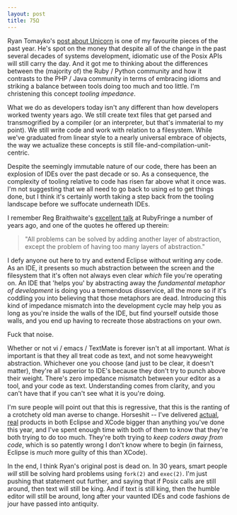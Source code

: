 ```yaml
---
layout: post
title: 75Ω
---
```


Ryan Tomayko's [post about Unicorn](http://tomayko.com/writings/unicorn-is-unix) is one of my favourite pieces of the past year. He's spot on the money that despite all of the change in the past several decades of systems development, idiomatic use of the Posix APIs will still carry the day. And it got me to thinking about the differences between the (majority of) the Ruby / Python community and how it contrasts to the PHP / Java community in terms of embracing idioms and striking a balance between tools doing too much and too little. I'm christening this concept _tooling impedance_.

What we do as developers today isn't any different than how developers worked twenty years ago. We still create text files that get parsed and transmogrified by a compiler (or an interpreter, but that's immaterial to my point). We still write code and work with relation to a filesystem. While we've graduated from linear style to a nearly universal embrace of objects, the way we actualize these concepts is still file-and-compilation-unit-centric.

Despite the seemingly immutable nature of our code, there has been an explosion of IDEs over the past decade or so. As a consequence, the complexity of tooling relative to code has risen far above what it once was. I'm not suggesting that we all need to go back to using `ed` to get things done, but I think it's certainly worth taking a step back from the tooling landscape before we suffocate underneath IDEs.

I remember Reg Braithwaite's [excellent talk](http://weblog.raganwald.com/2008/07/l-is-not-code-smell.html) at RubyFringe a number of years ago, and one of the quotes he offered up therein:

> "All problems can be solved by adding another layer of abstraction, except the problem of having too many layers of abstraction."

I defy anyone out here to try and extend Eclipse without writing any code. As an IDE, it presents so much abstraction between the screen and the filesystem that it's often not always even clear _which_ file you're operating on. An IDE that 'helps you' by abstracting away the _fundamental metaphor of development_ is doing you a tremendous disservice, all the more so if it's coddling you into believing that those metaphors are dead. Introducing this kind of impedance mismatch into the development cycle may help you as long as you're inside the walls of the IDE, but find yourself outside those walls, and you end up having to recreate those abstractions on your own. 

Fuck that noise.

Whether or not vi / emacs / TextMate is forever isn't at all important. What _is_ important is that they all treat code as text, and not some heavyweight abstraction. Whichever one you choose (and just to be clear, it doesn't matter), they're all superior to IDE's because they don't try to punch above their weight. There's zero impedance mismatch between your editor as a tool, and your code as text. Understanding comes from clarity, and you can't have that if you can't see what it is you're doing.

I'm sure people will point out that this is regressive, that this is the ranting of a crotchety old man averse to change. Horseshit -- I've delivered [actual](http://www.ehealthinnovation.org/?q=dh), [real](http://bantapp.com) products in both Eclipse and XCode bigger than anything you've done this year, and I've spent enough time with both of them to know that they're both trying to do too much. They're both trying to _keep coders away from code_, which is so patently wrong I don't know where to begin (in fairness, Eclipse is _much_ more guilty of this than XCode).

In the end, I think Ryan's original post is dead on. In 30 years, smart people _will_ still be solving hard problems using `fork(2)` and `exec(2)`. I'm just pushing that statement out further, and saying that if Posix calls are still around, then text will still be king. And if text is still king, then the humble editor will still be around, long after your vaunted IDEs and code fashions de jour have passed into antiquity. 
